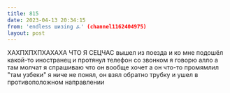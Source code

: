```yaml
---
title: 815
date: 2023-04-13 20:34:15
from: 'endless шизing ⍼' (channel1162404975)
layout: post
---
```


ХАХПХПХПХАХАХА ЧТО Я СЕЦЧАС вышел из поезда и ко мне подошёл какой-то иностранец и протянул телефон со звонком
я говорю алло а там молчат
я спрашиваю что он вообще хочет а он что-то промямлил "там узбеки"
я ниче не понял, он взял обратно трубку и ушел в противоположном направлении
